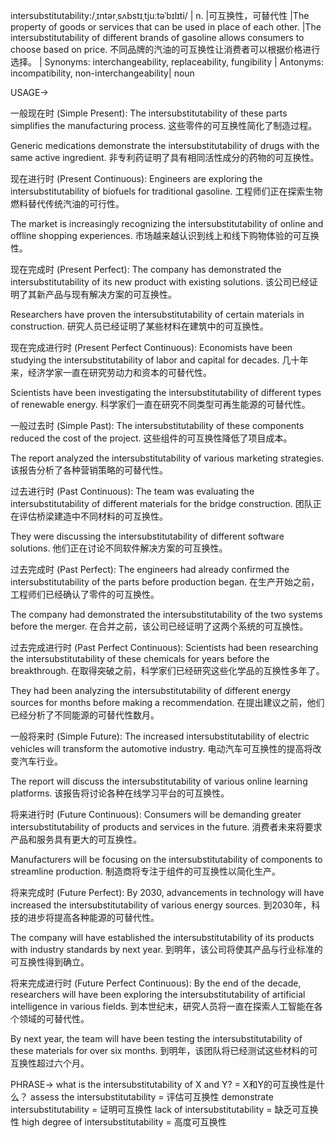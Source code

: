 intersubstitutability:/ˌɪntərˌsʌbstɪˌtjuːtəˈbɪlɪti/ | n. |可互换性，可替代性 |The property of goods or services that can be used in place of each other.  |The intersubstitutability of different brands of gasoline allows consumers to choose based on price. 不同品牌的汽油的可互换性让消费者可以根据价格进行选择。 | Synonyms: interchangeability, replaceability, fungibility | Antonyms:  incompatibility, non-interchangeability| noun


USAGE->

一般现在时 (Simple Present):
The intersubstitutability of these parts simplifies the manufacturing process.  这些零件的可互换性简化了制造过程。

Generic medications demonstrate the intersubstitutability of drugs with the same active ingredient.  非专利药证明了具有相同活性成分的药物的可互换性。


现在进行时 (Present Continuous):
Engineers are exploring the intersubstitutability of biofuels for traditional gasoline. 工程师们正在探索生物燃料替代传统汽油的可行性。

The market is increasingly recognizing the intersubstitutability of online and offline shopping experiences. 市场越来越认识到线上和线下购物体验的可互换性。


现在完成时 (Present Perfect):
The company has demonstrated the intersubstitutability of its new product with existing solutions.  该公司已经证明了其新产品与现有解决方案的可互换性。

Researchers have proven the intersubstitutability of certain materials in construction. 研究人员已经证明了某些材料在建筑中的可互换性。


现在完成进行时 (Present Perfect Continuous):
Economists have been studying the intersubstitutability of labor and capital for decades.  几十年来，经济学家一直在研究劳动力和资本的可替代性。

Scientists have been investigating the intersubstitutability of different types of renewable energy. 科学家们一直在研究不同类型可再生能源的可替代性。


一般过去时 (Simple Past):
The intersubstitutability of these components reduced the cost of the project. 这些组件的可互换性降低了项目成本。

The report analyzed the intersubstitutability of various marketing strategies. 该报告分析了各种营销策略的可替代性。


过去进行时 (Past Continuous):
The team was evaluating the intersubstitutability of different materials for the bridge construction.  团队正在评估桥梁建造中不同材料的可互换性。

They were discussing the intersubstitutability of different software solutions.  他们正在讨论不同软件解决方案的可互换性。


过去完成时 (Past Perfect):
The engineers had already confirmed the intersubstitutability of the parts before production began.  在生产开始之前，工程师们已经确认了零件的可互换性。

The company had demonstrated the intersubstitutability of the two systems before the merger.  在合并之前，该公司已经证明了这两个系统的可互换性。


过去完成进行时 (Past Perfect Continuous):
Scientists had been researching the intersubstitutability of these chemicals for years before the breakthrough.  在取得突破之前，科学家们已经研究这些化学品的互换性多年了。

They had been analyzing the intersubstitutability of different energy sources for months before making a recommendation.  在提出建议之前，他们已经分析了不同能源的可替代性数月。


一般将来时 (Simple Future):
The increased intersubstitutability of electric vehicles will transform the automotive industry. 电动汽车可互换性的提高将改变汽车行业。

The report will discuss the intersubstitutability of various online learning platforms.  该报告将讨论各种在线学习平台的可互换性。


将来进行时 (Future Continuous):
Consumers will be demanding greater intersubstitutability of products and services in the future.  消费者未来将要求产品和服务具有更大的可互换性。

Manufacturers will be focusing on the intersubstitutability of components to streamline production. 制造商将专注于组件的可互换性以简化生产。


将来完成时 (Future Perfect):
By 2030, advancements in technology will have increased the intersubstitutability of various energy sources. 到2030年，科技的进步将提高各种能源的可替代性。

The company will have established the intersubstitutability of its products with industry standards by next year. 到明年，该公司将使其产品与行业标准的可互换性得到确立。


将来完成进行时 (Future Perfect Continuous):
By the end of the decade, researchers will have been exploring the intersubstitutability of artificial intelligence in various fields. 到本世纪末，研究人员将一直在探索人工智能在各个领域的可替代性。

By next year, the team will have been testing the intersubstitutability of these materials for over six months. 到明年，该团队将已经测试这些材料的可互换性超过六个月。


PHRASE->
what is the intersubstitutability of X and Y? = X和Y的可互换性是什么？
assess the intersubstitutability = 评估可互换性
demonstrate intersubstitutability = 证明可互换性
lack of intersubstitutability = 缺乏可互换性
high degree of intersubstitutability = 高度可互换性
